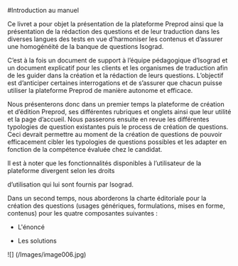 #Introduction au manuel

Ce livret a pour objet la présentation de la plateforme Preprod ainsi que la présentation de la rédaction des questions et de leur traduction dans les diverses langues des tests en vue d’harmoniser les contenus et d’assurer une homogénéité de la banque de questions Isograd. 

C’est à la fois un document de support à l’équipe pédagogique d’Isograd et un document explicatif pour les clients et les organismes de traduction afin de les guider dans la création et la rédaction de leurs questions. L’objectif est d’anticiper certaines interrogations et de s’assurer que chacun puisse utiliser la plateforme Preprod de manière autonome et efficace.  

Nous présenterons donc dans un premier temps la plateforme de création et d’édition Preprod, ses différentes rubriques et onglets ainsi que leur utilité et la page d’accueil. Nous passerons ensuite en revue les différentes typologies de question existantes puis le process de création de questions. Ceci devrait permettre au moment de la création de questions de pouvoir efficacement cibler les typologies de questions possibles et les adapter en fonction de la compétence évaluée chez le candidat. 

Il est à noter que les fonctionnalités disponibles à l’utilisateur de la plateforme divergent selon les droits 

d’utilisation qui lui sont fournis par Isograd. 

Dans un second temps, nous aborderons la charte éditoriale pour la création des questions (usages génériques, formulations, mises en forme, contenus) pour les quatre composantes suivantes :

- L'énoncé

- Les solutions

![] (/Images/image006.jpg)

